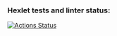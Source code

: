 ### Hexlet tests and linter status:
[![Actions Status](https://github.com/Myakot/python-project-49/workflows/hexlet-check/badge.svg)](https://github.com/Myakot/python-project-49/actions)